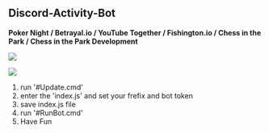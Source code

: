 ## Discord-Activity-Bot

**Poker Night / Betrayal.io / YouTube Together / Fishington.io / Chess in the Park / Chess in the Park Development**

![](https://cdn.discordapp.com/attachments/887363452304261140/895248975379197962/unknown.png)

![](https://cdn.discordapp.com/attachments/887363452304261140/895249088755413012/unknown.png)


1) run '#Update.cmd'
2) enter the 'index.js' and set your frefix and bot token
3) save index.js file
4) run '#RunBot.cmd'
5) Have Fun
